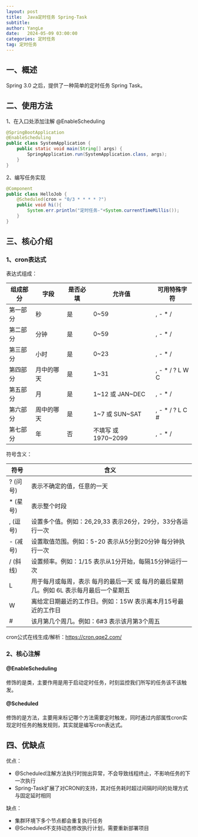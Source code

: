 ```yaml
---
layout: post
title:  Java定时任务 Spring-Task
subtitle:
author: YangLe
date:   2024-05-09 03:00:00
categories: 定时任务
tag: 定时任务
---
```






## 一、概述

Spring 3.0 之后，提供了一种简单的定时任务 Spring Task。



## 二、使用方法

1、在入口处添加注解 @EnableScheduling

```java
@SpringBootApplication
@EnableScheduling
public class SystemApplication {
    public static void main(String[] args) {
        SpringApplication.run(SystemApplication.class, args);
    }
}
```

2、编写任务实现

```java
@Component
public class HelloJob {
    @Scheduled(cron = "0/3 * * * * ?")
    public void hi(){
        System.err.println("定时任务-"+System.currentTimeMillis());
    }
}
```



## 三、核心介绍

### 1、cron表达式

表达式组成：

| 组成部分 | 字段       | 是否必填 | 允许值              | 可用特殊字符    |
| -------- | ---------- | -------- | ------------------- | --------------- |
| 第一部分 | 秒         | 是       | 0~59                | , - * /         |
| 第二部分 | 分钟       | 是       | 0~59                | , - * /         |
| 第三部分 | 小时       | 是       | 0~23                | , - * /         |
| 第四部分 | 月中的哪天 | 是       | 1~31                | , - * / ? L W C |
| 第五部分 | 月         | 是       | 1~12 或 JAN~DEC     | , - * /         |
| 第六部分 | 周中的哪天 | 是       | 1~7 或 SUN~SAT      | , - * / ? L C # |
| 第七部分 | 年         | 否       | 不填写 或 1970~2099 | , - * /         |

符号含义：

| 符号      | 含义                                                         |
| --------- | ------------------------------------------------------------ |
| ?  (问号) | 表示不确定的值，任意的一天                                   |
| *  (星号) | 表示整个时段                                                 |
| ,  (逗号) | 设置多个值。例如：26,29,33  表示26分，29分，33分各运行一次   |
| -  (减号) | 设置取值范围。例如：5-20  表示从5分到20分钟 每分钟执行一次   |
| /  (斜线) | 设置频率。例如：1/15  表示从1分开始，每隔15分钟运行一次      |
| L         | 用于每月或每周，表示 每月的最后一天 或 每月的最后星期几。例如 6L 表示每月最后一个星期五 |
| W         | 离给定日期最近的工作日。例如：15W 表示离本月15号最近的工作日 |
| #         | 该月第几个周几。例如：6#3  表示该月第3个周五                 |

cron公式在线生成/解析：https://cron.qqe2.com/

### 2、核心注解

#### @EnableScheduling

修饰的是类，主要作用是用于启动定时任务，时刻监控我们所写的任务该不该触发。

#### @Scheduled

修饰的是方法，主要用来标记哪个方法需要定时触发，同时通过内部属性cron实现定时任务的触发规则，其实就是编写cron表达式。



## 四、优缺点

优点：

- @Scheduled注解方法执行时抛出异常，不会导致线程终止，不影响任务的下一次执行
- Spring-Task扩展了对CRON的支持，其对任务耗时超过间隔时间的处理方式与固定延时相同

缺点：

- 集群环境下多个节点都会重复执行任务
- @Scheduled不支持动态修改执行计划，需要重新部署项目

